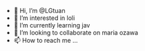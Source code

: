 - 👋 Hi, I’m @LGtuan
- 👀 I’m interested in loli
- 🌱 I’m currently learning jav
- 💞️ I’m looking to collaborate on maria ozawa
- 📫 How to reach me ...

<!---
LGtuan/LGtuan is a ✨ special ✨ repository because its `README.md` (this file) appears on your GitHub profile.
You can click the Preview link to take a look at your changes.
--->
